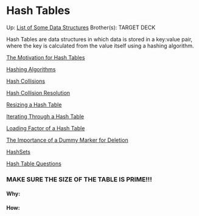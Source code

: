 # Hash Tables

Up: [List of Some Data Structures](list_of_some_data_structures)
Brother(s):
TARGET DECK

Hash Tables are data structures in which data is stored in a key:value pair, where the key is calculated from the value itself using a hashing algorithm.

[The Motivation for Hash Tables](the_motivation_for_hash_tables)

[Hashing Algorithms](hashing_algorithms)

[Hash Collisions](hash_collisions)

[Hash Collision Resolution](hash_collision_resolution)

[Resizing a Hash Table](resizing_a_hash_table)

[Iterating Through a Hash Table](iterating_through_a_hash_table)

[Loading Factor of a Hash Table](loading_factor_of_a_hash_table)

[The Importance of a Dummy Marker for Deletion](the_importance_of_a_dummy_marker_for_deletion)

[HashSets](hashsets)

[Hash Table Questions](hash_table_questions)

### MAKE SURE THE SIZE OF THE TABLE IS PRIME!!!





















#### Why:
#### How:









